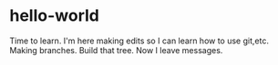 # hello-world
Time to learn.
I'm here making edits so I can learn how to use git,etc. Making branches. Build that tree.
Now I leave messages.

